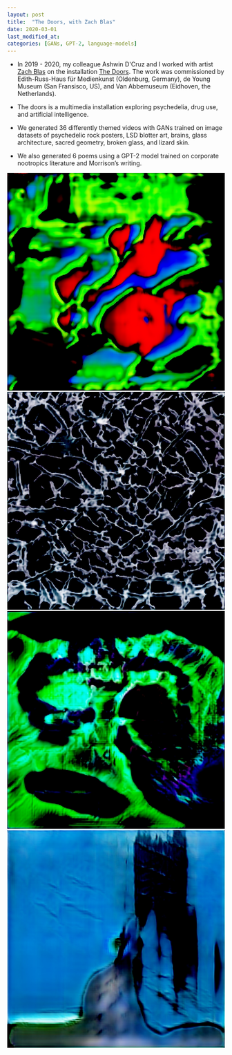 ```yaml
---
layout: post
title:  "The Doors, with Zach Blas"
date: 2020-03-01
last_modified_at:
categories: [GANs, GPT-2, language-models]
---
```


* In 2019 - 2020, my colleague Ashwin D'Cruz and I worked with artist [Zach Blas][zach-blas] on the installation [The Doors][the-doors-homepage]. The work was commissioned by Edith-Russ-Haus für Medienkunst (Oldenburg, Germany), de Young Museum (San Fransisco, US), and Van Abbemuseum (Eidhoven, the Netherlands).

* The doors is a multimedia installation exploring psychedelia, drug use, and artificial intelligence.
* We generated 36 differently themed videos with GANs trained on image datasets of psychedelic rock posters, LSD blotter art, brains, glass architecture, sacred geometry, broken glass, and lizard skin.

* We also generated 6 poems using a GPT-2 model trained on corporate nootropics literature and Morrison’s writing.

![Video Still GAN-LSD](/assets/images/thedoors/zachblas_the-doors_GAN-LSD.jpg)
![Video Still GAN-shattered-glass](/assets/images/thedoors/zachblas_the-doors_GAN-shattered-glass.jpg)
![Video Still brains-and-neural-networks](/assets/images/thedoors/zachblas_the-doors_GAN-brains-and-neural-networks3.jpg)
![Video Still california-glass-architecture](/assets/images/thedoors/zachblas_the-doors_california-glass-architecture.jpg)



[zach-blas]: http://www.zachblas.info
[the-doors-homepage]: http://www.zachblas.info/works/the-doors/ 


